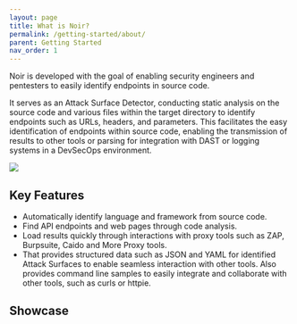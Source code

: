 ```yaml
---
layout: page
title: What is Noir?
permalink: /getting-started/about/
parent: Getting Started
nav_order: 1
---
```


Noir is developed with the goal of enabling security engineers and pentesters to easily identify endpoints in source code. 

It serves as an Attack Surface Detector, conducting static analysis on the source code and various files within the target directory to identify endpoints such as URLs, headers, and parameters. This facilitates the easy identification of endpoints within source code, enabling the transmission of results to other tools or parsing for integration with DAST or logging systems in a DevSecOps environment.

![](https://github.com/hahwul/asset-of-hahwul.com/assets/13212227/a4063598-7e26-489f-9edd-fe9ae7f46a8d)

## Key Features

- Automatically identify language and framework from source code.
- Find API endpoints and web pages through code analysis.
- Load results quickly through interactions with proxy tools such as ZAP, Burpsuite, Caido and More Proxy tools.
- That provides structured data such as JSON and YAML for identified Attack Surfaces to enable seamless interaction with other tools. Also provides command line samples to easily integrate and collaborate with other tools, such as curls or httpie.

## Showcase